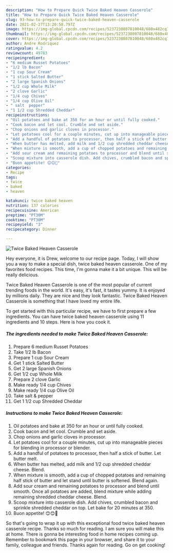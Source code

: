 ```yaml
---
description: "How to Prepare Quick Twice Baked Heaven Casserole"
title: "How to Prepare Quick Twice Baked Heaven Casserole"
slug: 93-how-to-prepare-quick-twice-baked-heaven-casserole
date: 2021-02-27T13:20:58.797Z
image: https://img-global.cpcdn.com/recipes/5237230807810048/680x482cq70/twice-baked-heaven-casserole-recipe-main-photo.jpg
thumbnail: https://img-global.cpcdn.com/recipes/5237230807810048/680x482cq70/twice-baked-heaven-casserole-recipe-main-photo.jpg
cover: https://img-global.cpcdn.com/recipes/5237230807810048/680x482cq70/twice-baked-heaven-casserole-recipe-main-photo.jpg
author: Andre Rodriquez
ratingvalue: 4.2
reviewcount: 49783
recipeingredient:
- "6 medium Russet Potatoes"
- "1/2 lb Bacon"
- "1 cup Sour Cream"
- "1 stick Salted Butter"
- "2 large Spanish Onions"
- "1/2 cup Whole Milk"
- "2 clove Garlic"
- "1/4 cup Chives"
- "1/4 cup Olive Oil"
- " salt  pepper"
- "1 1/2 cup Shredded Cheddar"
recipeinstructions:
- "Oil potatoes and bake at 350 for an hour or until fully cooked."
- "Cook bacon and let cool. Crumble and set aside."
- "Chop onions and garlic cloves in processor."
- "Let potatoes cool for a couple minutes, cut up into manageable pieces for blending in processor or blender."
- "Add a handful of potatoes to processor, then half a stick of butter. Let butter melt."
- "When butter has melted, add milk and 1/2 cup shredded cheddar cheese. Blend."
- "When mixture is smooth, add a cup of chopped potatoes and remaining half stick of butter and let stand until butter is softened. Blend again."
- "Add sour cream and remaining potatoes to processor and blend until smooth. Once all potatoes are added, blend mixture while adding remaining shredded cheddar cheese. Blend."
- "Scoop mixture into casserole dish. Add chives, crumbled bacon and sprinkle shredded cheddar on top. Let bake for 20 minutes at 350."
- "Buon appetite! 😊😊🍴"
categories:
- Recipe
tags:
- twice
- baked
- heaven

katakunci: twice baked heaven 
nutrition: 137 calories
recipecuisine: American
preptime: "PT30M"
cooktime: "PT30M"
recipeyield: "3"
recipecategory: Dinner

---
```



![Twice Baked Heaven Casserole](https://img-global.cpcdn.com/recipes/5237230807810048/680x482cq70/twice-baked-heaven-casserole-recipe-main-photo.jpg)

Hey everyone, it is Drew, welcome to our recipe page. Today, I will show you a way to make a special dish, twice baked heaven casserole. One of my favorites food recipes. This time, I'm gonna make it a bit unique. This will be really delicious.

Twice Baked Heaven Casserole is one of the most popular of current trending foods in the world. It's easy, it's fast, it tastes yummy. It is enjoyed by millions daily. They are nice and they look fantastic. Twice Baked Heaven Casserole is something that I have loved my entire life.




To get started with this particular recipe, we have to first prepare a few ingredients. You can have twice baked heaven casserole using 11 ingredients and 10 steps. Here is how you cook it.

<!--inarticleads1-->

##### The ingredients needed to make Twice Baked Heaven Casserole:

1. Prepare 6 medium Russet Potatoes
1. Take 1/2 lb Bacon
1. Prepare 1 cup Sour Cream
1. Get 1 stick Salted Butter
1. Get 2 large Spanish Onions
1. Get 1/2 cup Whole Milk
1. Prepare 2 clove Garlic
1. Make ready 1/4 cup Chives
1. Make ready 1/4 cup Olive Oil
1. Take  salt &amp; pepper
1. Get 1 1/2 cup Shredded Cheddar




<!--inarticleads2-->

##### Instructions to make Twice Baked Heaven Casserole:

1. Oil potatoes and bake at 350 for an hour or until fully cooked.
1. Cook bacon and let cool. Crumble and set aside.
1. Chop onions and garlic cloves in processor.
1. Let potatoes cool for a couple minutes, cut up into manageable pieces for blending in processor or blender.
1. Add a handful of potatoes to processor, then half a stick of butter. Let butter melt.
1. When butter has melted, add milk and 1/2 cup shredded cheddar cheese. Blend.
1. When mixture is smooth, add a cup of chopped potatoes and remaining half stick of butter and let stand until butter is softened. Blend again.
1. Add sour cream and remaining potatoes to processor and blend until smooth. Once all potatoes are added, blend mixture while adding remaining shredded cheddar cheese. Blend.
1. Scoop mixture into casserole dish. Add chives, crumbled bacon and sprinkle shredded cheddar on top. Let bake for 20 minutes at 350.
1. Buon appetite! 😊😊🍴




So that's going to wrap it up with this exceptional food twice baked heaven casserole recipe. Thanks so much for reading. I am sure you will make this at home. There is gonna be interesting food in home recipes coming up. Remember to bookmark this page in your browser, and share it to your family, colleague and friends. Thanks again for reading. Go on get cooking!
